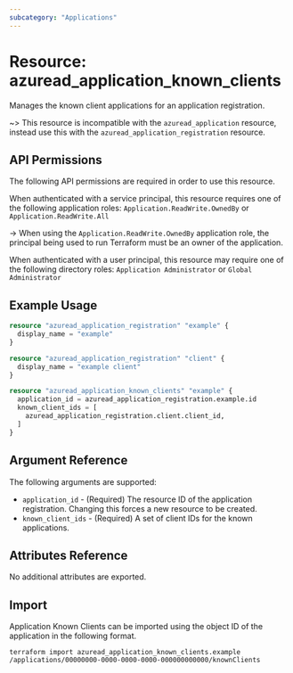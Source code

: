 ```yaml
---
subcategory: "Applications"
---
```


# Resource: azuread_application_known_clients

Manages the known client applications for an application registration.

~> This resource is incompatible with the `azuread_application` resource, instead use this with the `azuread_application_registration` resource.

## API Permissions

The following API permissions are required in order to use this resource.

When authenticated with a service principal, this resource requires one of the following application roles: `Application.ReadWrite.OwnedBy` or `Application.ReadWrite.All`

-> When using the `Application.ReadWrite.OwnedBy` application role, the principal being used to run Terraform must be an owner of the application.

When authenticated with a user principal, this resource may require one of the following directory roles: `Application Administrator` or `Global Administrator`

## Example Usage

```terraform
resource "azuread_application_registration" "example" {
  display_name = "example"
}

resource "azuread_application_registration" "client" {
  display_name = "example client"
}

resource "azuread_application_known_clients" "example" {
  application_id = azuread_application_registration.example.id
  known_client_ids = [
    azuread_application_registration.client.client_id,
  ]
}
```

## Argument Reference

The following arguments are supported:

* `application_id` - (Required) The resource ID of the application registration. Changing this forces a new resource to be created.
* `known_client_ids` - (Required) A set of client IDs for the known applications.

## Attributes Reference

No additional attributes are exported.

## Import

Application Known Clients can be imported using the object ID of the application in the following format.

```shell
terraform import azuread_application_known_clients.example /applications/00000000-0000-0000-0000-000000000000/knownClients
```
